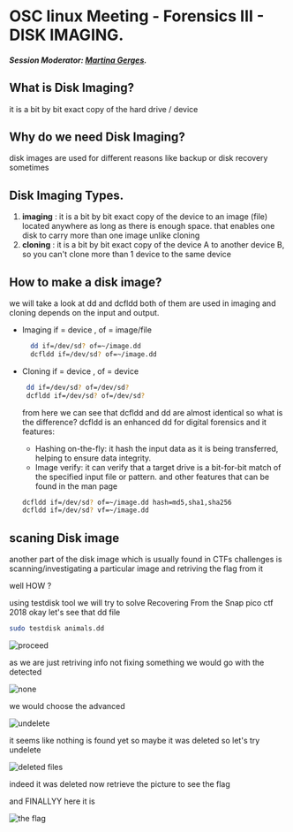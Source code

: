 # OSC linux Meeting - Forensics III - DISK IMAGING.
##### Session Moderator: [Martina Gerges](https://github.com/MartinaGerges).

## What is Disk Imaging?
it is a bit by bit exact copy of the hard drive / device

## Why do we need Disk Imaging?
disk images are used for different reasons like backup or disk recovery sometimes

## Disk Imaging Types.
1. **imaging** : 
it is a bit by bit exact copy of the device to an image (file) located anywhere as long as there is enough space. that enables one disk to carry more than one image unlike cloning
2. **cloning** : 
it is a bit by bit exact copy of the device A to another device B, so you can't clone more than 1 device to the same device

## How to make a disk image?

we will take a look at dd and dcfldd both of them are used in imaging and cloning depends on the input and output.

* Imaging
if = device , of = image/file
    ```bash
      dd if=/dev/sd? of=~/image.dd
      dcfldd if=/dev/sd? of=~/image.dd
    ```

* Cloning
if = device , of = device
    ```bash
     dd if=/dev/sd? of=/dev/sd?
     dcfldd if=/dev/sd? of=/dev/sd?
     ```

    from here we can see that dcfldd and dd are almost identical so what is the difference?
    dcfldd is an enhanced dd for digital forensics and it features:
    * Hashing on-the-fly: it hash the input data as it is being transferred, helping to ensure data integrity.
    * Image verify: it can verify that a target drive is a bit-for-bit match of the specified input file or pattern.
    and other features that can be found in the man page

    ```bash
    dcfldd if=/dev/sd? of=~/image.dd hash=md5,sha1,sha256
    dcfldd if=/dev/sd? vf=~/image.dd
    ```

## scaning Disk image
another part of the disk image which is usually found in CTFs challenges is scanning/investigating a particular image and retriving the flag from it

well HOW ?

using testdisk tool we will try to solve Recovering From the Snap pico ctf 2018
okay let's see that dd file
```bash
sudo testdisk animals.dd
```
![proceed](/pictures/proceed.png)

as we are just retriving info not fixing something we would go with the detected

![none](/pictures/none.png)

we would choose the advanced

![undelete](/pictures/undelete.png)

it seems like nothing is found yet so maybe it was deleted so let's try undelete

![deleted files](/pictures/deletedfiles.png)

indeed it was deleted now retrieve the picture to see the flag

and FINALLYY here it is

![the flag](/pictures/theflag.jpg)
